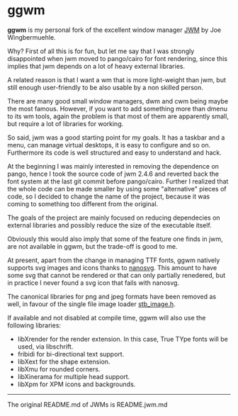 ggwm
==============================================================================

**ggwm** is my personal fork of the excellent window manager [JWM](https://github.com/joewing/jwm) by Joe Wingbermuehle.

Why? First of all this is for fun, but let me say that I was strongly disappointed when jwm moved to pango/cairo for font rendering, since this implies that jwm depends on a lot of heavy external libraries.

A related reason is that I want a wm that is more light-weight than jwm, but still enough user-friendly to be also usable by a non skilled person.

There are many good small window managers, dwm and cwm being maybe the most famous. However, if you want to add something more than dmenu to its wm tools, again the problem is that most of them are apparently small, but require a lot of libraries for working.
 
So said, jwm was a good starting point for my goals. It has a taskbar and a menu, can manage virtual desktops, it is easy to configure and so on. Furthermore its code is well structured and easy to understand and hack.

At the beginning I was mainly interested in removing the dependence on pango, hence I took the source code of jwm 2.4.6 and reverted back the font system at the last git commit before pango/cairo. Further I realized that the whole code can be made smaller by using some "alternative" pieces of code, so I decided to change the name of the project, because it was coming to something too different from the original.

The goals of the project are mainly focused on reducing dependecies on external libraries and possibly reduce the size of the executable itself. 

Obviously this would also imply that some of the feature one finds in jwm, are not available in ggwm, but the trade-off is good to me.

At present, apart from the change in managing TTF fonts, ggwm natively supports svg images and icons thanks to [nanosvg](https://github.com/memononen/nanosvg). This amount to have some svg that cannot be rendered or that can only partially renedered, but in practice I never found a svg icon that fails with nanosvg. 

The canonical libraries for png and jpeg formats have been removed as well, in favour of the single file
 image loader [stb_image.h](https://github.com/nothings/stb/blob/master/stb_image.h).

If available and not disabled at compile time, ggwm  will also use
the following libraries:

 - libXrender for the render extension. In this case, True TYpe fonts will be used, via libschrift.
 - fribidi for bi-directional text support.
 - libXext for the shape extension.
 - libXmu for rounded corners.
 - libXinerama for multiple head support.
 - libXpm for XPM icons and backgrounds.


------------------------------------------------------------------------------
The original README.md of JWMs is README.jwm.md
